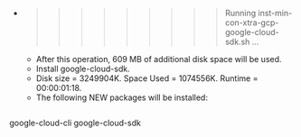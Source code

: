 * >>>>>>>>> Running inst-min-con-xtra-gcp-google-cloud-sdk.sh ...
  * After this operation, 609 MB of additional disk space will be used.
  * Install google-cloud-sdk.
  * Disk size = 3249904K. Space Used = 1074556K. Runtime = 00:00:01:18.
  * The following NEW packages will be installed:
  ```bash
google-cloud-cli google-cloud-sdk
  ```
